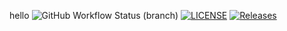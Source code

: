 hello
![GitHub Workflow Status (branch)](https://img.shields.io/github/actions/workflow/status/AlenSabu123/Coursework/main.yml?branch=master)
[![LICENSE](https://img.shields.io/github/license/AlenSabu123/sem.svg?style=flat-square)](https://github.com/AlenSabu123/sem/blob/master/LICENSE)
[![Releases](https://img.shields.io/github/release/AlenSabu123/sem/all.svg?style=flat-square)](https://github.com/AlenSabu123sem/releases)

